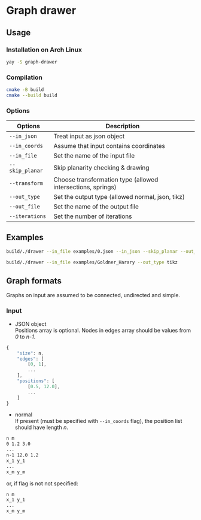 # Graph drawer

## Usage
### Installation on Arch Linux
```sh
yay -S graph-drawer
```
### Compilation
```sh
cmake -B build
cmake --build build
```
### Options
| Options | Description |
| --- | --- |
| `--in_json` | Treat input as json object |
| `--in_coords` | Assume that input contains coordinates |
| `--in_file` | Set the name of the input file |
| `--skip_planar` | Skip planarity checking & drawing |
| `--transform` | Choose transformation type (allowed intersections, springs) |
| `--out_type` | Set the output type (allowed normal, json, tikz) |
| `--out_file` | Set the name of the output file |
| `--iterations` | Set the number of iterations |

## Examples
```sh
build/./drawer --in_file examples/0.json --in_json --skip_planar --out_type normal --transform springs
```
```sh
build/./drawer --in_file examples/Goldner_Harary --out_type tikz
```
## Graph formats
Graphs on input are assumed to be connected, undirected and simple.
### Input
* JSON object \
Positions array is optional. Nodes in edges array should be values from *0* to *n-1*.
```js
{
    "size": n,
    "edges": [
        [0, 1],
        ...
    ],
    "positions": [
        [0.5, 12.0],
        ...
    ]
}
```
* normal \
If present (must be specified with `--in_coords` flag), the position list should have length *n*.
```sh
n m
0 1.2 3.0
...
n-1 12.0 1.2
x_1 y_1
...
x_m y_m
```
or, if flag is not not specified:
```sh
n m
x_1 y_1
...
x_m y_m
```